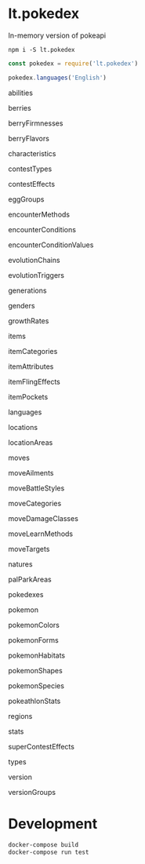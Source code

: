 # lt.pokedex

In-memory version of pokeapi

```
npm i -S lt.pokedex
```

```js
const pokedex = require('lt.pokedex')

pokedex.languages('English')
```

abilities

berries

berryFirmnesses

berryFlavors

characteristics

contestTypes

contestEffects

eggGroups

encounterMethods

encounterConditions

encounterConditionValues

evolutionChains

evolutionTriggers

generations

genders

growthRates

items

itemCategories

itemAttributes

itemFlingEffects

itemPockets

languages

locations

locationAreas

moves

moveAilments

moveBattleStyles

moveCategories

moveDamageClasses

moveLearnMethods

moveTargets

natures

palParkAreas

pokedexes

pokemon

pokemonColors

pokemonForms

pokemonHabitats

pokemonShapes

pokemonSpecies

pokeathlonStats

regions

stats

superContestEffects

types

version

versionGroups

# Development

```bash
docker-compose build
docker-compose run test
```
